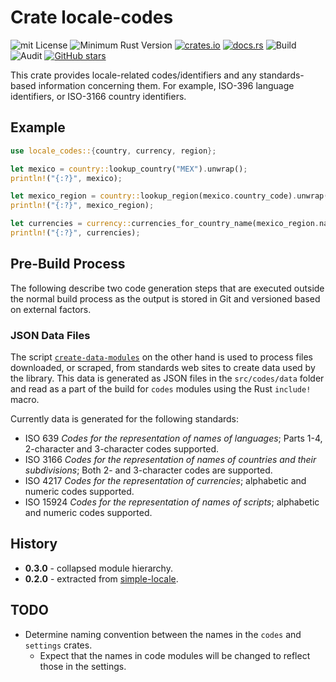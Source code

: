 # Crate locale-codes

![mit License](https://img.shields.io/badge/license-mit-118811.svg)
![Minimum Rust Version](https://img.shields.io/badge/Min%20Rust-1.34-green.svg)
[![crates.io](https://img.shields.io/crates/v/locale-codes.svg)](https://crates.io/crates/locale-codes)
[![docs.rs](https://docs.rs/locale-codes/badge.svg)](https://docs.rs/locale-codes)
![Build](https://github.com/johnstonskj/locale-codes/workflows/Rust/badge.svg)
![Audit](https://github.com/johnstonskj/locale-codes/workflows/Security%20audit/badge.svg)
[![GitHub stars](https://img.shields.io/github/stars/johnstonskj/locale-codes.svg)](https://github.com/johnstonskj/locale-codes/stargazers)

This crate provides locale-related codes/identifiers and any standards-based information
concerning them. For example, ISO-396 language identifiers, or ISO-3166
country identifiers.

## Example

```rust
use locale_codes::{country, currency, region};

let mexico = country::lookup_country("MEX").unwrap();
println!("{:?}", mexico);

let mexico_region = country::lookup_region(mexico.country_code).unwrap();
println!("{:?}", mexico_region);

let currencies = currency::currencies_for_country_name(mexico_region.name.as_str());
println!("{:?}", currencies);
```

## Pre-Build Process

The following describe two code generation steps that are executed outside
the normal build process as the output is stored in Git and versioned 
based on external factors.

### JSON Data Files

The script [`create-data-modules`](https://github.com/johnstonskj/locale-codes/blob/master/create-data-modules.sh)
on the other hand is used to process files downloaded, or scraped, from
standards web sites to create data used by the library. This data is generated
as JSON files in the `src/codes/data` folder and read as a part of the 
build for `codes` modules using the Rust `include!` macro.

Currently data is generated for the following standards:

* ISO 639 _Codes for the representation of names of languages_; Parts 1-4, 
  2-character and 3-character codes supported. 
* ISO 3166 _Codes for the representation of names of countries and their 
  subdivisions_; Both 2- and 3-character codes are supported.
* ISO 4217 _Codes for the representation of currencies_; alphabetic and 
  numeric codes supported.
* ISO 15924 _Codes for the representation of names of scripts_; alphabetic 
  and numeric codes supported.

## History

* **0.3.0** - collapsed module hierarchy.
* **0.2.0** - extracted from [simple-locale](https://github.com/johnstonskj/simple-locale).

## TODO

* Determine naming convention between the names in the `codes` and `settings`
  crates. 
  * Expect that the names in code modules will be changed to reflect
    those in the settings.
